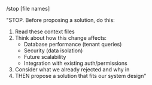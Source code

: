 /stop [file names]

"STOP. Before proposing a solution, do this:

1. Read these context files
2. Think about how this change affects:
   - Database performance (tenant queries)
   - Security (data isolation) 
   - Future scalability
   - Integration with existing auth/permissions
3. Consider what we already rejected and why in
4. THEN propose a solution that fits our system design"
